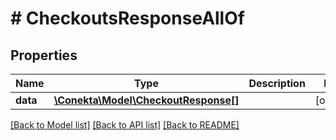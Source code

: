# # CheckoutsResponseAllOf

## Properties

Name | Type | Description | Notes
------------ | ------------- | ------------- | -------------
**data** | [**\Conekta\Model\CheckoutResponse[]**](CheckoutResponse.md) |  | [optional]

[[Back to Model list]](../../README.md#models) [[Back to API list]](../../README.md#endpoints) [[Back to README]](../../README.md)
